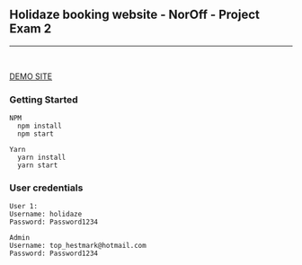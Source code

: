 ## Holidaze booking website - NorOff - Project Exam 2

<hr />
<Br />

[DEMO SITE](https://holidaze-inn.netlify.app/)

### Getting Started

```
NPM
  npm install
  npm start

Yarn
  yarn install
  yarn start
```

### User credentials

```
User 1:
Username: holidaze
Password: Password1234

Admin
Username: top_hestmark@hotmail.com
Password: Password1234

```
